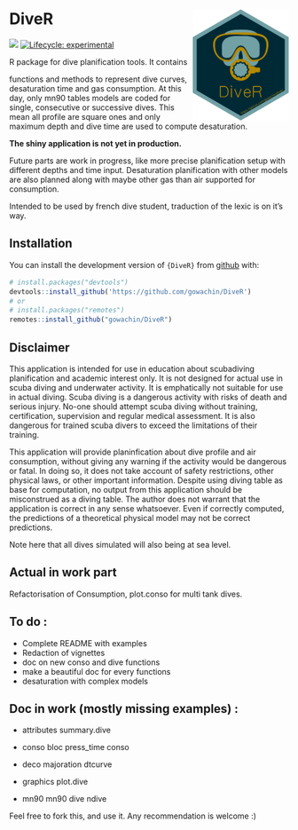 
<!-- README.md is generated from README.Rmd. Please edit that file -->

# DiveR <img src="https://raw.githubusercontent.com/gowachin/DiveR/master/inst/images/DiveR_hex.png" alt="logo" align="right" height=200px/>

<!-- badges: start -->

<!-- [![R build status](https://github.com/gowachin/DiveR/workflows/R-CMD-check/badge.svg)](https://github.com/gowachin/DiveR/actions) -->
[![](https://img.shields.io/badge/devel%20version-0.1.0-blue.svg)](https://github.com/gowachin/DiveR)
[![Lifecycle:
experimental](https://img.shields.io/badge/lifecycle-experimental-orange.svg)](https://www.tidyverse.org/lifecycle/#experimental)
<!-- badges: end --> R package for dive planification tools. It contains
functions and methods to represent dive curves, desaturation time and
gas consumption. At this day, only mn90 tables models are coded for
single, consecutive or successive dives. This mean all profile are
square ones and only maximum depth and dive time are used to compute
desaturation.

**The shiny application is not yet in production.**

Future parts are work in progress, like more precise planification setup
with different depths and time input. Desaturation planification with
other models are also planned along with maybe other gas than air
supported for consumption.

Intended to be used by french dive student, traduction of the lexic is
on it’s way.

## Installation

You can install the development version of `{DiveR}` from
[github](https://github.com/gowachin/DiveR) with:

``` r
# install.packages("devtools")
devtools::install_github('https://github.com/gowachin/DiveR')
# or 
# install.packages("remotes")
remotes::install_github("gowachin/DiveR")
```

<!--
## Usage

### Planning a single dive

Apart from default/advanced settings, a dive can be resumed by it's maximum depth and duration. For example, here is the default dive for this pacakge, a maximum depth at 20 meters for 40 minutes. Note here that despite going underwater at an altitude of -20, we use positive numeric values.

dive(20,40)

### Planning a second dive

A second dive depends heavily on the first one as the desaturation is not perfect and residual azote will impact the second saturation. 

You'll still need to render `README.Rmd` regularly, to keep `README.md` up-to-date. `devtools::build_readme()` is handy for this. You could also use GitHub Actions to re-render `README.Rmd` every time you push. An example workflow can be found here: <https://github.com/r-lib/actions/tree/master/examples>. -->

## Disclaimer

This application is intended for use in education about scubadiving
planification and academic interest only. It is not designed for actual
use in scuba diving and underwater activity. It is emphatically not
suitable for use in actual diving. Scuba diving is a dangerous activity
with risks of death and serious injury. No-one should attempt scuba
diving without training, certification, supervision and regular medical
assessment. It is also dangerous for trained scuba divers to exceed the
limitations of their training.

This application will provide planinfication about dive profile and air
consumption, without giving any warning if the activity would be
dangerous or fatal. In doing so, it does not take account of safety
restrictions, other physical laws, or other important information.
Despite using diving table as base for computation, no output from this
application should be misconstrued as a diving table. The author does
not warrant that the application is correct in any sense whatsoever.
Even if correctly computed, the predictions of a theoretical physical
model may not be correct predictions.

Note here that all dives simulated will also being at sea level.

## Actual in work part

Refactorisation of Consumption, plot.conso for multi tank dives.

## To do :

-   Complete README with examples
-   Redaction of vignettes
-   doc on new conso and dive functions
-   make a beautiful doc for every functions
-   desaturation with complex models

## Doc in work (mostly missing examples) :

-   attributes summary.dive

-   conso bloc press\_time conso

-   deco majoration dtcurve

-   graphics plot.dive

-   mn90 mn90 dive ndive

Feel free to fork this, and use it. Any recommendation is welcome :)

